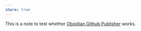 ```yaml
---
share: true  
---
```

This is a note to test whether [Obsidian Github Publisher](https://github.com/ObsidianPublisher/obsidian-github-publisherp) works.